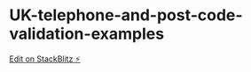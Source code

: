 # UK-telephone-and-post-code-validation-examples

[Edit on StackBlitz ⚡️](https://stackblitz.com/edit/angular-reactive-forms-jww3cu)